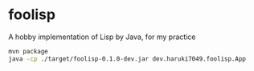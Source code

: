 # foolisp
A hobby implementation of Lisp by Java, for my practice

```sh
mvn package
java -cp ./target/foolisp-0.1.0-dev.jar dev.haruki7049.foolisp.App
```
